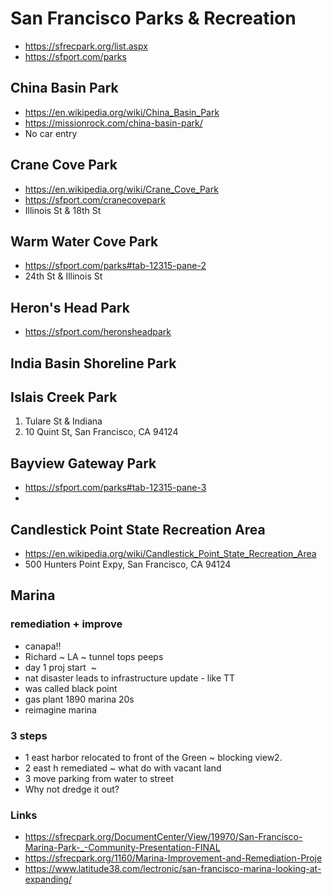 # San Francisco Parks & Recreation

* https://sfrecpark.org/list.aspx
* https://sfport.com/parks


## China Basin Park

* https://en.wikipedia.org/wiki/China_Basin_Park
* https://missionrock.com/china-basin-park/
* No car entry

## Crane Cove Park

* https://en.wikipedia.org/wiki/Crane_Cove_Park
* https://sfport.com/cranecovepark
* Illinois St & 18th St

## Warm Water Cove Park

* https://sfport.com/parks#tab-12315-pane-2
* 24th St & Illinois St

## Heron's Head Park

* https://sfport.com/heronsheadpark

## India Basin Shoreline Park

## Islais Creek Park

1. Tulare St & Indiana
2. 10 Quint St, San Francisco, CA 94124

## Bayview Gateway Park

* https://sfport.com/parks#tab-12315-pane-3
* 

## Candlestick Point State Recreation Area

* https://en.wikipedia.org/wiki/Candlestick_Point_State_Recreation_Area
* 500 Hunters Point Expy, San Francisco, CA 94124


## Marina

### remediation + improve

* canapa!!
* Richard ~ LA ~ tunnel tops peeps
* day 1 proj start  ~
* nat disaster leads to infrastructure update - like TT
* was called black point
* gas plant 1890 marina 20s
* reimagine marina

### 3 steps
* 1 east harbor relocated to front of the Green ~ blocking view2.
* 2 east h remediated ~ what do with vacant land
* 3 move parking from water to street
* Why not dredge it out?

### Links

* https://sfrecpark.org/DocumentCenter/View/19970/San-Francisco-Marina-Park-_-Community-Presentation-FINAL
* https://sfrecpark.org/1160/Marina-Improvement-and-Remediation-Proje
* https://www.latitude38.com/lectronic/san-francisco-marina-looking-at-expanding/

